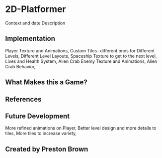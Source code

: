 # 2D-Platformer
Context and date
Description

## Implementation
Player Texture and Animations,
Custom Tiles- different ones for Different Levels,
Different Level Layouts,
Spaceship Texture to get to the next level,
Lives and Health System,
Alien Crab Enemy Texture and Animations,
Alien Crab Behavior,

## What Makes this a Game?

## References

## Future Development
More refined animations on Player,
Better level design and more details to tiles,
More tiles to increase variety,

## Created by Preston Brown
